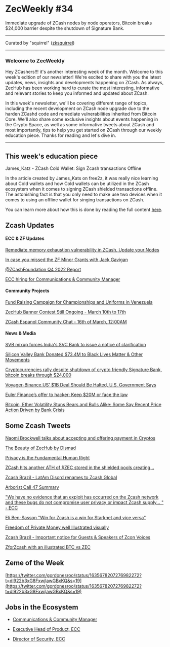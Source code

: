 # ZecWeekly #34

Immediate upgrade of ZCash nodes by  node operators, Bitcoin breaks $24,000 barrier despite the shutdown of Signature Bank. 

---

Curated by "squirrel" ([zksquirrel](https://twitter.com/zksquirrel))

---

### Welcome to ZecWeekly
Hey ZCashers!!! it's another interesting week of the month. Welcome to this week's edition of our newsletter! We're excited to share with you the latest updates, news, insights and developments happening on ZCash. As always, ZecHub has been working hard to curate the most interesting, informative and relevant stories to keep you informed and updated about ZCash.

In this week's newsletter, we'll be covering different range of topics, including the recent development on ZCash node upgrade due to the harden ZCashd code and remediate vulnerabilities inherited from Bitcoin Core.  We'll also share some exclusive insights about events happening in the Crypto Space, as well as some informative tweets about ZCash and  most importantly, tips to help you get started on ZCash through our weekly education piece. Thanks for reading and let's dive in. 


---

## This week's education piece

James_Katz - ZCash Cold Wallet: Sign Zcash transactions Offline

In the article created by James_Kats on free2z, it was really nice learning about Cold wallets and how Cold wallets can be utilized in the ZCash ecosystem when it comes to signing ZCash shielded transactions offline. The astonishing fact is that you only need to make use two devices when it comes to using an offline wallet for singing transactions on ZCash. 

You can learn more about how this is done by reading the full content [here](https://free2z.com/James_Katz/zpage/zcash-cold-wallet-sign-zcash-transactions-offline).




## Zcash Updates


#### ECC & ZF Updates

[Remediate memory exhaustion vulnerability in ZCash, Update your Nodes](https://electriccoin.co/blog/new-releases-remediate-memory-exhaustion-vulnerability-in-zcash/) 

[In case you missed the ZF Minor Grants with Jack Gavigan ](https://twitter.com/zcash/status/1633954579778883595?t=BtptJB9YArl1W1Euy70OTA&s=19)

[@ZCashFoundation  Q4 2022 Report](https://twitter.com/ZcashFoundation/status/1633165490087424036?t=RhVcCqW6Aab8bK_CsQoLZQ&s=19)

[ECC hiring for Communications & Community Manager](https://twitter.com/ElectricCoinCo/status/1634245536726282240)



#### Community Projects

[Fund Raising Campaign for Championships and Uniforms in Venezuela](https://free2z.com/LBCBMTL/zpage/fondos-para-los-campeonatos-y-uniformes)

[ZecHub Banner Contest Still Ongoing - March 10th to 17th](https://twitter.com/ZecHub/status/1634276227484733450)

[ZCash Espanol Community Chat  - 16th of March, 12:00AM](https://t.me/zcashespchat)



#### News & Media

[⁠SVB mixup forces India's SVC Bank to issue a notice of clarification](https://cointelegraph.com/news/svb-mixup-forces-india-s-svc-bank-to-issue-a-notice-of-clarification?utm_source=Telegram&utm_medium=social) 

[Silicon Valley Bank Donated $73.4M to Black Lives Matter & Other Movements](https://watcher.guru/news/silicon-valley-bank-donated-73-4m-to-black-lives-matter-other-movements?c=407)

[Cryptocurrencies rally despite shutdown of crypto friendly Signature Bank, bitcoin breaks through $24,000](https://www.google.com/amp/s/www.cnbc.com/amp/2023/03/13/cryptocurrencies-rally-despite-shutdown-of-crypto-friendly-signature-bank-bitcoin-jumps-10percent.html)

[Voyager-Binance.US' $1B Deal Should Be Halted, U.S. Government Says](https://www.coindesk.com/policy/2023/03/15/voyager-binanceus-1b-deal-should-be-halted-us-government-says/?utm_medium=referral&utm_source=rss&utm_campaign=headlines)

[Euler Finance’s offer to hacker: Keep $20M or face the law](https://cointelegraph.com/news/euler-finance-s-offer-to-hacker-keep-20m-or-face-the-law)

[Bitcoin, Ether Volatility Stuns Bears and Bulls Alike; Some Say Recent Price Action Driven by Bank Crisis](https://www.google.com/amp/s/www.coindesk.com/markets/2023/03/15/bitcoin-ether-volatility-stuns-bears-and-bulls-alike-some-say-recent-price-action-driven-by-bank-crisis/%3foutputType=amp)



## Some Zcash Tweets

[Naomi Brockwell talks about accepting and offering payment in Cryptos](https://twitter.com/naomibrockwell/status/1635669349766774784?t=plKF7BxifPu-lgYO_6IsGQ&s=19)

[The Beauty of ZecHub by Dismad](https://twitter.com/dismad8/status/1634359705970839553?t=BfzNldTYxgQ6uVg1ari81Q&s=19)

[Privacy is the Fundamental Human Right](https://twitter.com/ZFAVClub/status/1635676065094877184?t=lU19g5e4_V8RyF7VFm1fNQ&s=19)

[ZCash hits another ATH of $ZEC stored in the shielded pools creating...](https://twitter.com/jswihart/status/1635396339545833472?t=pQffsxS_A5w07Lf7tZ7xwQ&s=19)

[Zcash Brazil - LatAm Disord renames to Zcash Global](https://twitter.com/zcashbrazil/status/1633804672971546628)

[Arborist Call 47 Summary](https://twitter.com/zksquirrel/status/1633999586023944199)

["We have no evidence that an exploit has occurred on the Zcash network and these bugs do not compromise user privacy or impact Zcash supply... " - ECC ](https://twitter.com/ElectricCoinCo/status/1635239517174255616?t=lg9-aNo0QuY0uHHN-gu8gA&s=19)

[Eli Ben-Sasson "Win for Zcash is a win for Starknet and vice versa"](https://twitter.com/EliBenSasson/status/1634098753211645952)

[Freedom of Private Money well Illustrated visually](https://twitter.com/Crypto2Ye/status/1633987610182860803?t=L_i120LNl3uEA907hOjgwA&s=19) 

[Zcash Brazil - Important notice for Guests & Speakers of Zcon Voices](https://twitter.com/zcashbrazil/status/1634942689467613190)

[ZforZcash with an illustrated BTC vs ZEC](https://twitter.com/ZforZcash/status/1634571979683426304)


## Zeme of the Week

[https://twitter.com/gordonesroo/status/1635678207276982272?t=dl922b3xG8FxwjlawGBxKQ&s=19](https://twitter.com/gordonesroo/status/1635678207276982272?t=dl922b3xG8FxwjlawGBxKQ&s=19)


## Jobs in the Ecosystem

- [Communications & Community Manager](https://apply.workable.com/electric-coin-company/j/0EB27EE759/)

- [Executive Head of Product, ECC](https://apply.workable.com/electric-coin-company/j/6ACEC09B90/)

- [Director of Security, ECC](https://apply.workable.com/electric-coin-company/j/E68A4C20E2/)